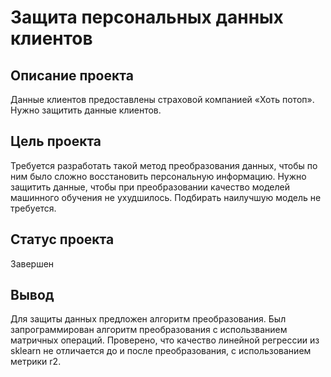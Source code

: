 # Защита персональных данных клиентов
## Описание проекта 

Данные клиентов предоставлены страховой компанией «Хоть потоп». Нужно защитить данные клиентов.

## Цель проекта 

Требуется разработать такой метод преобразования данных, чтобы по ним было сложно восстановить персональную информацию.
Нужно защитить данные, чтобы при преобразовании качество моделей машинного обучения не ухудшилось. Подбирать наилучшую модель не требуется.

## Статус проекта
Завершен

## Вывод
Для защиты данных предложен алгоритм преобразования. 
Был запрограммирован алгоритм преобразования с использванием матричных операций.
Проверено, что качество линейной регрессии из sklearn не отличается до и после преобразования, с использованием метрики r2.
